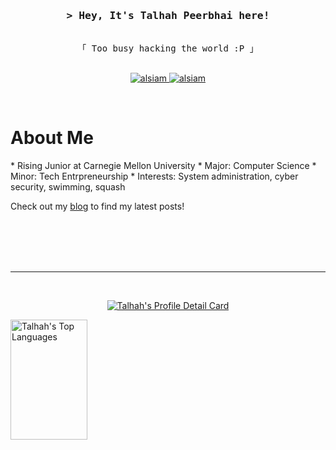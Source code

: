<!-- Intro  -->
<h3 align="center">
        <samp>&gt; Hey, It's Talhah Peerbhai here!
        </samp>
</h3>

<p align="center"> 
  <samp>
    <br>
    「 Too busy hacking the world :P</b> 」
    <br>
    <br>
  </samp>
</p>

<p align="center">

 <a href="https://www.linkedin.com/in/talhah-peerbhai/" target="_blank">
  <img src="https://img.shields.io/badge/LinkedIn-0077B5?style=for-the-badge&logo=linkedin&logoColor=white" alt="alsiam"/>
 </a>

 <a href="https://linuxfoundation.org" target="_blank">
  <img src="https://img.shields.io/badge/Linux-FCC624?style=for-the-badge&logo=linux&logoColor=black" alt="alsiam" />
 </a> 
</p>
<br/>

<!-- About Section -->
# About Me 
<p>
* Rising Junior at Carnegie Mellon University
* Major: Computer Science
* Minor: Tech Entrpreneurship
* Interests: System administration, cyber security, swimming, squash

Check out my <a href="https://systuner.com/blog">blog</a> to find my latest posts!





</p>


<br/>
<br/>
<br/>




<br/>
<hr/>
<br/>

<p align="center">
  <a href="https://github.com/tvlpirb">
    <img src="http://github-profile-summary-cards.vercel.app/api/cards/profile-details?username={tvlpirb}&theme={gruvbox}" alt="Talhah's Profile Detail Card"/>
  </a>
</p>

<a> 
  
<a href="https://github.com/tvlpirb"><img alt="Talhah's Top Languages" src="https://github-readme-stats.vercel.app/api/top-langs/?username=tvlpirb&layout=compact&langs_count=8&theme=gruvbox" height="192px" width="49.5%"/></a>
  <br/>
</a>



